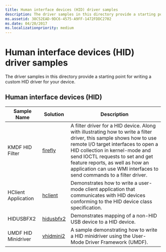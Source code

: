 ```yaml
---
title: Human interface devices (HID) driver samples
description: The driver samples in this directory provide a starting point for writing a custom HID driver for your device.
ms.assetid: 38C52EAD-9DC6-4575-A9FF-1472FDDC2702
ms.date: 04/20/2017
ms.localizationpriority: medium
---
```


# Human interface devices (HID) driver samples


The driver samples in this directory provide a starting point for writing a custom HID driver for your device.

## Human interface devices (HID)


| Sample Name         | Solution                                                     | Description                                                                                                                                                                                                                                                                                                                                 |
|---------------------|--------------------------------------------------------------|---------------------------------------------------------------------------------------------------------------------------------------------------------------------------------------------------------------------------------------------------------------------------------------------------------------------------------------------|
| KMDF HID Filter     | [firefly](http://go.microsoft.com/fwlink/p/?LinkId=620192)   | A filter driver for a HID device. Along with illustrating how to write a filter driver, this sample shows how to use remote I/O target interfaces to open a HID collection in kernel-mode and send IOCTL requests to set and get feature reports, as well as how an application can use WMI interfaces to send commands to a filter driver. |
| HClient Application | [hclient](http://go.microsoft.com/fwlink/p/?LinkId=617730)   | Demonstrates how to write a user-mode client application that communicates with HID devices conforming to the HID device class specification.                                                                                                                                                                                               |
| HIDUSBFX2           | [hidusbfx2](http://go.microsoft.com/fwlink/p/?LinkId=620190) | Demonstrates mapping of a non-HID USB device to a HID device.                                                                                                                                                                                                                                                                               |
| UMDF HID Minidriver | [vhidmini2](http://go.microsoft.com/fwlink/p/?LinkId=617731) | A sample demonstrating how to write a HID minidriver using the User-Mode Driver Framework (UMDF).                                                                                                                                                                                                                                           |

 

 

 




